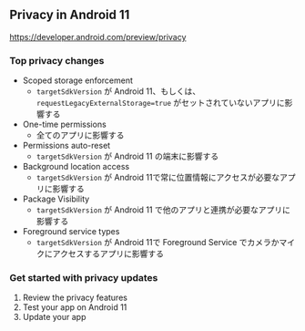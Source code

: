 ## Privacy in Android 11

https://developer.android.com/preview/privacy

### Top privacy changes

* Scoped storage enforcement
  * `targetSdkVersion` が Android 11、もしくは、`requestLegacyExternalStorage=true` がセットされていないアプリに影響する
* One-time permissions
  * 全てのアプリに影響する
* Permissions auto-reset
  * `targetSdkVersion` が Android 11 の端末に影響する
* Background location access
  * `targetSdkVersion` が Android 11で常に位置情報にアクセスが必要なアプリに影響する
* Package Visibility
  * `targetSdkVersion` が Android 11 で他のアプリと連携が必要なアプリに影響する
* Foreground service types
  * `targetSdkVersion` が Android 11で Foreground Service でカメラかマイクにアクセスするアプリに影響する

### Get started with privacy updates

1. Review the privacy features
1. Test your app on Android 11
1. Update your app
